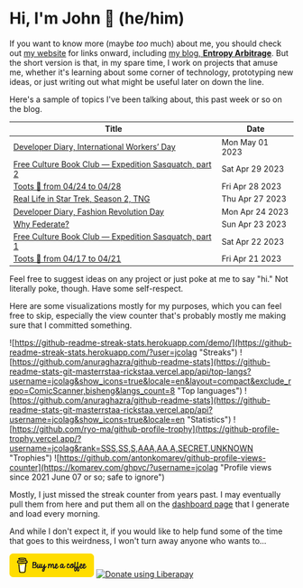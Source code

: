 # Hi, I'm John 👋 (he/him)

If you want to know more (maybe *too* much) about me, you should check out [my website](https://john.colagioia.net/) for links onward, including [my blog, **Entropy Arbitrage**](https://john.colagioia.net/blog).  But the short version is that, in my spare time, I work on projects that amuse me, whether it's learning about some corner of technology, prototyping new ideas, or just writing out what might be useful later on down the line.

Here's a sample of topics I've been talking about, this past week or so on the blog.

|Title|Date|
|-----|-------|
|[Developer Diary, International Workers’ Day](https://john.colagioia.net/blog/2023/05/01/workers.html)|Mon May 01 2023|
|[Free Culture Book Club — Expedition Sasquatch, part 2](https://john.colagioia.net/blog/2023/04/29/sasquatch-2.html)|Sat Apr 29 2023|
|[Toots 🐘 from 04/24 to 04/28](https://john.colagioia.net/blog/2023/04/28/week.html)|Fri Apr 28 2023|
|[Real Life in Star Trek, Season 2, TNG](https://john.colagioia.net/blog/2023/04/27/ng-season-2.html)|Thu Apr 27 2023|
|[Developer Diary, Fashion Revolution Day](https://john.colagioia.net/blog/2023/04/24/fashion.html)|Mon Apr 24 2023|
|[Why Federate?](https://john.colagioia.net/blog/2023/04/23/federation.html)|Sun Apr 23 2023|
|[Free Culture Book Club — Expedition Sasquatch, part 1](https://john.colagioia.net/blog/2023/04/22/sasquatch-1.html)|Sat Apr 22 2023|
|[Toots 🐘 from 04/17 to 04/21](https://john.colagioia.net/blog/2023/04/21/week.html)|Fri Apr 21 2023|

Feel free to suggest ideas on any project or just poke at me to say "hi." Not literally poke, though. Have some self-respect.

Here are some visualizations mostly for my purposes, which you can feel free to skip, especially the view counter that's probably mostly me making sure that I committed something.

![https://github-readme-streak-stats.herokuapp.com/demo/](https://github-readme-streak-stats.herokuapp.com/?user=jcolag "Streaks")
![https://github.com/anuraghazra/github-readme-stats](https://github-readme-stats-git-masterrstaa-rickstaa.vercel.app/api/top-langs?username=jcolag&show_icons=true&locale=en&layout=compact&exclude_repo=ComicScanner,bisheng&langs_count=8 "Top languages")
![https://github.com/anuraghazra/github-readme-stats](https://github-readme-stats-git-masterrstaa-rickstaa.vercel.app/api?username=jcolag&show_icons=true&locale=en "Statistics")
![https://github.com/ryo-ma/github-profile-trophy](https://github-profile-trophy.vercel.app/?username=jcolag&rank=SSS,SS,S,AAA,AA,A,SECRET,UNKNOWN "Trophies")
![https://github.com/antonkomarev/github-profile-views-counter](https://komarev.com/ghpvc/?username=jcolag "Profile views since 2021 June 07 or so; safe to ignore")

Mostly, I just missed the streak counter from years past.  I may eventually pull them from here and put them all on the [dashboard page](https://github.com/jcolag/dash) that I generate and load every morning.

And while I don't expect it, if you would like to help fund some of the time that goes to this weirdness, I won't turn away anyone who wants to...

[<img src="images/default-yellow.png" alt="Buy Me a Coffee" width="150px"/>](https://www.buymeacoffee.com/jcolag)
<a href="https://liberapay.com/jcolag/donate"><img alt="Donate using Liberapay" src="https://liberapay.com/assets/widgets/donate.svg"></a>
